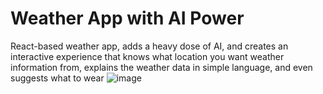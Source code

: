 # Weather App with AI Power
React-based weather app, adds a heavy dose of AI, and creates an interactive experience that knows what location you want weather information from, explains the weather data in simple language, and even suggests what to wear
![image](https://github.com/user-attachments/assets/c8a1b3f3-6314-4ddb-bc13-72f8b2408b40)
